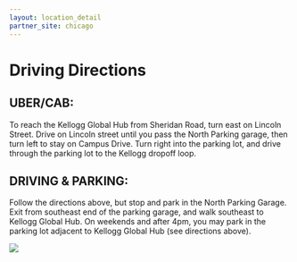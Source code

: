 ```yaml
---
layout: location_detail
partner_site: chicago
---
```


# Driving Directions


## UBER/CAB:
To reach the Kellogg Global Hub from Sheridan Road, turn east on Lincoln Street.  Drive on Lincoln street until you pass the North Parking garage, then turn left to stay on Campus Drive.  Turn right into the parking lot, and drive through the parking lot to the Kellogg dropoff loop.

## DRIVING & PARKING:
Follow the directions above, but stop and park in the North Parking Garage.  Exit from southeast end of the parking garage, and walk southeast to Kellogg Global Hub.  On weekends and after 4pm, you may park in the parking lot adjacent to Kellogg Global Hub (see directions above).

<img src="images/map.png">